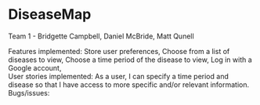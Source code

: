 # DiseaseMap
Team 1 - Bridgette Campbell, Daniel McBride, Matt Qunell

Features implemented: Store user preferences, Choose from a list of diseases to view, Choose a time period of the disease to view, Log in with a Google account,  
User stories implemented: As a user, I can specify a time period and disease so that I have access to more specific and/or relevant information.
Bugs/issues: 
